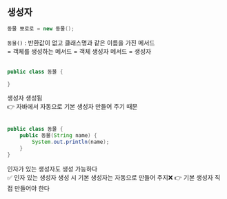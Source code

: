 ## 생성자
```java
동물 뽀로로 = new 동물();
```
`동물()` : 반환값이 없고 클래스명과 같은 이름을 가진 메서드  
= 객체를 생성하는 메서드 = 객체 생성자 메서드 = 생성자
</br></br>
```java
public class 동물 {

}
```
생성자 생성됨  
👉 자바에서 자동으로 기본 생성자 만들어 주기 때문
</br></br>
```java
public class 동물 {
    public 동물(String name) {
        System.out.println(name);
    }
}
```
인자가 있는 생성자도 생성 가능하다  
✅ 인자 있는 생성자 생성 시 기본 생성자는 자동으로 만들어 주지❌ 👉 기본 생성자 직접 만들어야 한다